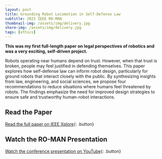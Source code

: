 ```yaml
---
layout: post
title: Grounding Robot Locomotion in Self-Defense Law
subtitle: 2023 IEEE RO-MAN
thumbnail-img: /assets/img/delivery.jpg
share-img: /assets/img/delivery.jpg
tags: [ethics]
---
```


<style>
  .button {
    display: inline-block;
    padding: 10px 15px;
    margin: 10px 0;
    font-size: 16px;
    color: #FFF5EE;
    background: #ED745E;
    text-decoration: none;
    border-radius: 5px;
    font-weight: 600;
    border: 2px solid #EDC75E
  }
  .button:hover { background: #ED745E; color: #FFF5EE; }
</style>

**This was my first full-length paper on legal perspectives of robotics and was a very exciting, self-driven project.**

Robots operating near humans depend on trust. However, when that trust is broken, people may feel justified in defending themselves. This paper explores how self-defense law can inform robot design, particularly for ground robots that interact closely with the public. By synthesizing insights from law, engineering, and social sciences, we propose four recommendations to reduce situations where humans feel threatened by robots. The findings emphasize the need for improved design strategies to ensure safe and trustworthy human-robot interactions.

## Read the Paper  
[Read the full paper on IEEE Xplore](https://ieeexplore.ieee.org/abstract/document/10309428){: .button}

## Watch the RO-MAN Presentation  
[Watch the conference presentation on YouTube](https://www.youtube.com/watch?v=dce7EnUBWqU){: .button}
